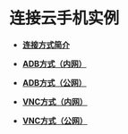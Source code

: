 # 连接云手机实例<a name="cph_ug_0001"></a>

-   **[连接方式简介](连接方式简介.md)**  

-   **[ADB方式（内网）](ADB方式（内网）.md)**  

-   **[ADB方式（公网）](ADB方式（公网）.md)**  

-   **[VNC方式（内网）](VNC方式（内网）.md)**  

-   **[VNC方式（公网）](VNC方式（公网）.md)**  


